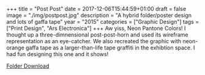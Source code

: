 +++
title = "Post Post"
date = 2017-12-06T15:44:59+01:00
draft = false
image = "./img/postpost.jpg"
description = "A hybrid folder/poster design and lots of gaffa tape"
year = "2015"
categories = ["Graphic Design"]
tags = ["Print Design", "Ars Electronica"]
+++
Aw yiss, Neon Pantone Colors! I thought up a three-dimnensional post-post-horn and used its wireframe representation as an eye-catcher. We also recreated the graphic with neon-orange gaffa tape as a larger-than-life tape graffiti in the exhibtion space. I had fun designing this one and it shows!

[Folder Download](../../pdf/postpostweb.pdf)